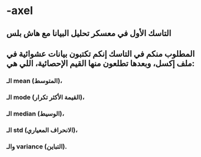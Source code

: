 # -axel
## التاسك الأول في معسكر تحليل البيانا مع هاش بلس

## المطلوب منكم في التاسك إنكم تكتبون بيانات عشوائية في ملف إكسل، وبعدها تطلعون منها القيم الإحصائية، اللي هي:
### الـ mean (المتوسط)،
### الـ mode (القيمة الأكثر تكرار)، 
### الـ median (الوسيط)،
### الـ std (الانحراف المعياري)،
### والـ variance (التباين).
